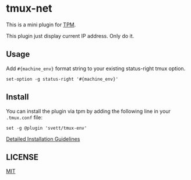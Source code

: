 tmux-net
===========

This is a mini plugin for [TPM](https://github.com/tmux-plugins/tpm).

This plugin just display current IP address. Only do it.

## Usage

Add `#{machine_env}` format string to your existing status-right tmux option.

```shell
set-option -g status-right '#{machine_env}'
```

## Install

You can install the plugin via tpm by adding the following line in your
`.tmux.conf` file:

```shell
set -g @plugin 'svett/tmux-env'
```

[Detailed Installation Guidelines](https://github.com/tmux-plugins/tpm#installation)

## LICENSE

[MIT](https://github.com/svett/tmux-env/blob/master/LICENSE.md)


